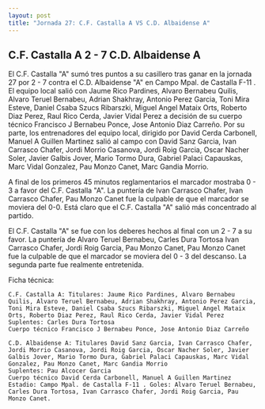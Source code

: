```yaml
--- 
layout: post 
title: "Jornada 27: C.F. Castalla A VS C.D. Albaidense A"
---
```


## C.F. Castalla A 2 - 7 C.D. Albaidense A

El C.F. Castalla "A" sumó tres puntos a su casillero tras ganar en la jornada 27 por 2 - 7 contra el C.D. Albaidense "A" en Campo Mpal. de Castalla F-11 . El equipo local salió con Jaume Rico Pardines, Alvaro Bernabeu Quilis, Alvaro Teruel Bernabeu, Adrian Shakhray, Antonio Perez Garcia, Toni Mira Esteve, Daniel Csaba Szucs Ribarszki, Miguel Angel Mataix Orts, Roberto Diaz Perez, Raul Rico Cerda, Javier Vidal Perez a decisión de su cuerpo técnico Francisco J Bernabeu Ponce, Jose Antonio Diaz Carreño. Por su parte, los entrenadores del equipo local, dirigido por David Cerda Carbonell, Manuel A Guillen Martinez salió al campo con David Sanz Garcia, Ivan Carrasco Chafer, Jordi Morrio Casanova, Jordi Roig Garcia, Oscar Nacher Soler, Javier Galbis Jover, Mario Tormo Dura, Gabriel Palaci Capauskas, Marc Vidal Gonzalez, Pau Monzo Canet, Marc Gandia Morrio. 

A final de los primeros 45 minutos reglamentarios el marcador mostraba 0 - 3 a favor del C.F. Castalla "A". La puntería de  Ivan Carrasco Chafer, Ivan Carrasco Chafer, Pau Monzo Canet  fue la culpable de que el marcador se moviera del 0-0. Está claro que el C.F. Castalla "A" salió más concentrado al partido. 

El C.F. Castalla "A" se fue con los deberes hechos al final con un 2 - 7 a su favor. La puntería de Alvaro Teruel Bernabeu, Carles Dura Tortosa Ivan Carrasco Chafer, Jordi Roig Garcia, Pau Monzo Canet, Pau Monzo Canet  fue la culpable de que el marcador se moviera del 0 - 3 del descanso. La segunda parte fue realmente entretenida. 

Ficha técnica: 
    
    C.F. Castalla A: Titulares: Jaume Rico Pardines, Alvaro Bernabeu Quilis, Alvaro Teruel Bernabeu, Adrian Shakhray, Antonio Perez Garcia, Toni Mira Esteve, Daniel Csaba Szucs Ribarszki, Miguel Angel Mataix Orts, Roberto Diaz Perez, Raul Rico Cerda, Javier Vidal Perez 
    Suplentes: Carles Dura Tortosa 
    Cuerpo técnico Francisco J Bernabeu Ponce, Jose Antonio Diaz Carreño 
    
    C.D. Albaidense A: Titulares David Sanz Garcia, Ivan Carrasco Chafer, Jordi Morrio Casanova, Jordi Roig Garcia, Oscar Nacher Soler, Javier Galbis Jover, Mario Tormo Dura, Gabriel Palaci Capauskas, Marc Vidal Gonzalez, Pau Monzo Canet, Marc Gandia Morrio
    Suplentes: Pau Alcocer Garcia 
    Cuerpo técnico David Cerda Carbonell, Manuel A Guillen Martinez Estadio: Campo Mpal. de Castalla F-11 . Goles: Alvaro Teruel Bernabeu, Carles Dura Tortosa, Ivan Carrasco Chafer, Jordi Roig Garcia, Pau Monzo Canet.  